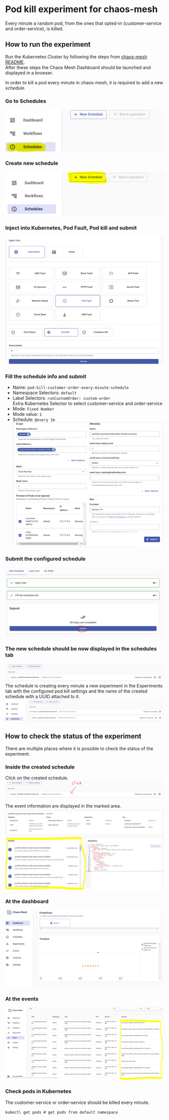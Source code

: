 # Pod kill experiment for chaos-mesh
Every minute a random pod, from the ones that opted-in (customer-service and order-service),
is killed.

## How to run the experiment
Run the Kubernetes Cluster by following the steps from [chaos-mesh README](../README.MD).  
After these steps the Chaos Mesh Dashboard should be launched and displayed in
a browser.

In order to kill a pod every minute in chaos-mesh, it is required to add a new *schedule*.

### Go to Schedules
![](imgs/chaos_mesh_dashboard_schedules.PNG)

### Create new schedule
![](imgs/chaos_mesh_dashboard_schedules_new_schedule.PNG)

### Inject into Kubernetes, Pod Fault, Pod kill and submit
![](imgs/chaos_mesh_dashboard_schedules_inject_into.PNG)

### Fill the schedule info and submit
* Name: `pod-kill-customer-order-every-minute-schedule`
* Namespace Selectors: `default`
* Label Selectors: `runCustomOrder: custom-order`  
Extra Kubernetes Selector to select customer-service and order-service
* Mode: `Fixed Number`
* Mode value: `1`
* Schedule: `@every 1m`
![](imgs/chaos_mesh_dashboard_schedules_fill_schedule_info.PNG)

### Submit the configured schedule
![](imgs/chaos_mesh_dashboard_schedules_submit.PNG)

### The new schedule should be now displayed in the schedules tab
![](imgs/chaos_mesh_dashboard_schedules_created_schedule.PNG)
The schedule is creating every minute a new experiment in the Experiments tab
with the configured pod kill settings and the name of the created schedule
with a UUID attached to it.
![](imgs/chaos_mesh_dashboard_schedules_experiments.PNG)

## How to check the status of the experiment
There are multiple places where it is possible to check the status of the experiment.

### Inside the created schedule
Click on the created schedule.
![](imgs/chaos_mesh_dashboard_schedules_created_schedule_clickable_area.PNG)

The event information are displayed in the marked area.
![](imgs/chaos_mesh_dashboard_schedules_inside_schedule.PNG)

### At the dashboard
![](imgs/chaos_mesh_dashboard_schedules_dashboard.PNG)

### At the events
![](imgs/chaos_mesh_dashboard_schedules_events.PNG)

### Check pods in Kubernetes
The customer-service or order-service should be killed every minute.
```shell
kubectl get pods # get pods from default namespace
```